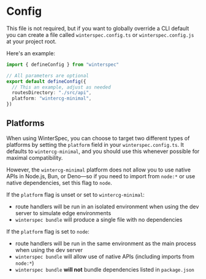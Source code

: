 # Config

This file is not required, but if you want to globally override a CLI default you can create a file called `winterspec.config.ts` or `winterspec.config.js` at your project root.

Here's an example:

```ts
import { defineConfig } from "winterspec"

// All parameters are optional
export default defineConfig({
  // This an example, adjust as needed
  routesDirectory: "./src/api",
  platform: "wintercg-minimal",
})
```

## Platforms

When using WinterSpec, you can choose to target two different types of platforms by setting the `platform` field in your `winterspec.config.ts`. It defaults to `wintercg-minimal`, and you should use this whenever possible for maximal compatibility.

However, the `wintercg-minimal` platform does not allow you to use native APIs in Node.js, Bun, or Deno—so if you need to import from `node:*` or use native dependencies, set this flag to `node`.

If the `platform` flag is unset or set to `wintercg-minimal`:

- route handlers will be run in an isolated environment when using the dev server to simulate edge environments
- `winterspec bundle` will produce a single file with no dependencies

If the `platform` flag is set to `node`:

- route handlers will be run in the same environment as the main process when using the dev server
- `winterspec bundle` will allow use of native APIs (including imports from `node:*`)
- `winterspec bundle` **will not** bundle dependencies listed in `package.json`
